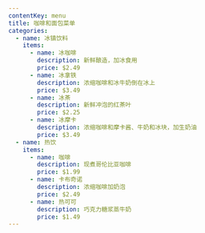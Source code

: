 ```yaml
---
contentKey: menu
title: 咖啡和面包菜单
categories:
  - name: 冰镇饮料
    items:
      - name: 冰咖啡
        description: 新鲜酿造，加冰食用
        price: $2.49
      - name: 冰拿铁
        description: 浓缩咖啡和冰牛奶倒在冰上
        price: $3.49
      - name: 冰茶
        description: 新鲜冲泡的红茶叶
        price: $2.25
      - name: 冰摩卡
        description: 浓缩咖啡和摩卡酱、牛奶和冰块，加生奶油
        price: $3.49
  - name: 热饮
    items:
      - name: 咖啡
        description: 现煮哥伦比亚咖啡
        price: $1.99
      - name: 卡布奇诺
        description: 浓缩咖啡加奶泡
        price: $2.49
      - name: 热可可
        description: 巧克力糖浆蒸牛奶
        price: $1.49
---
```


